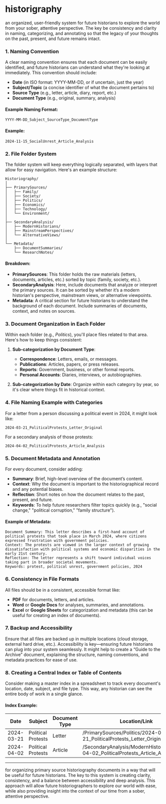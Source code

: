# historigraphy
an organized, user-friendly system for future historians to explore the world from your sober, attentive perspective. The key be consistency and clarity in naming, categorizing, and annotating so that the legacy of your thoughts on the past, present, and future remains intact.

### 1. **Naming Convention**
A clear naming convention ensures that each document can be easily identified, and future historians can understand what they're looking at immediately. This convention should include:
- **Date** (in ISO format: YYYY-MM-DD, or if uncertain, just the year)
- **Subject/Topic** (a concise identifier of what the document pertains to)
- **Source Type** (e.g., letter, article, diary, report, etc.)
- **Document Type** (e.g., original, summary, analysis)

#### Example Naming Format:
```
YYYY-MM-DD_Subject_SourceType_DocumentType
```

#### Example:
```
2024-11-15_SocialUnrest_Article_Analysis
```

### 2. **File Folder System**
The folder system will keep everything logically separated, with layers that allow for easy navigation. Here's an example structure:

```
Historiography/
│
├── PrimarySources/
│   ├── Family/
│   ├── Society/
│   ├── Politics/
│   ├── Economics/
│   ├── Technology/
│   └── Environment/
│
├── SecondaryAnalysis/
│   ├── ModernHistorians/
│   ├── MainstreamPerspectives/
│   └── AlternativeViews/
│
└── Metadata/
    ├── DocumentSummaries/
    └── ResearchNotes/
```

#### Breakdown:
- **PrimarySources**: This folder holds the raw materials (letters, documents, articles, etc.) sorted by topic (family, society, etc.).
- **SecondaryAnalysis**: Here, include documents that analyze or interpret the primary sources. It can be sorted by whether it’s a modern historian's perspective, mainstream views, or alternative viewpoints.
- **Metadata**: A critical section for future historians to understand the background of each document. Include summaries of documents, context, and notes on sources.

### 3. **Document Organization in Each Folder**
Within each folder (e.g., *Politics*), you'll place files related to that area. Here's how to keep things consistent:

1. **Sub-categorization by Document Type**:
    - **Correspondence**: Letters, emails, or messages.
    - **Publications**: Articles, papers, or press releases.
    - **Reports**: Government, business, or other formal reports.
    - **Personal Accounts**: Diaries, interviews, or autobiographies.
  
2. **Sub-categorization by Date**: Organize within each category by year, so it's clear where things fit in historical context.

### 4. **File Naming Example with Categories**
For a letter from a person discussing a political event in 2024, it might look like:

```
2024-03-21_PoliticalProtests_Letter_Original
```

For a secondary analysis of those protests:

```
2024-04-02_PoliticalProtests_Article_Analysis
```

### 5. **Document Metadata and Annotation**
For every document, consider adding:
- **Summary**: Brief, high-level overview of the document’s content.
- **Context**: Why the document is important to the historiographical record and any potential biases.
- **Reflection**: Short notes on how the document relates to the past, present, and future.
- **Keywords**: To help future researchers filter topics quickly (e.g., "social change," "political corruption," "family structure").

#### Example of Metadata:
```
Document Summary: This letter describes a first-hand account of political protests that took place in March 2024, where citizens expressed frustration with government policies.
Context: The protests are viewed in the larger context of growing dissatisfaction with political systems and economic disparities in the early 21st century.
Reflection: The letter represents a shift toward individual voices taking part in broader societal movements.
Keywords: protest, political unrest, government policies, 2024
```

### 6. **Consistency in File Formats**
All files should be in a consistent, accessible format like:
- **PDF** for documents, letters, and articles.
- **Word** or **Google Docs** for analyses, summaries, and annotations.
- **Excel** or **Google Sheets** for categorization and metadata (this can be useful for creating an index of documents).

### 7. **Backup and Accessibility**
Ensure that all files are backed up in multiple locations (cloud storage, external hard drive, etc.). Accessibility is key—ensuring future historians can plug into your system seamlessly. It might help to create a “Guide to the Archive” document, explaining the structure, naming conventions, and metadata practices for ease of use.

### 8. **Creating a Central Index or Table of Contents**
Consider making a master index in a spreadsheet to track every document's location, date, subject, and file type. This way, any historian can see the entire body of work in a single glance.

#### Index Example:
| Date       | Subject             | Document Type  | Location/Link           |
|------------|---------------------|----------------|-------------------------|
| 2024-03-21 | Political Protests   | Letter         | /PrimarySources/Politics/2024-03-21_PoliticalProtests_Letter_Original |
| 2024-04-02 | Political Protests   | Article        | /SecondaryAnalysis/ModernHistorians/2024-04-02_PoliticalProtests_Article_Analysis |

---

for organizing primary source historiography documents in a way that will be useful for future historians. The key to this system is creating clarity, consistency, and a balance between accessibility and deep analysis. This approach will allow future historiographers to explore our world with ease, while also providing insight into the context of our time from a sober, attentive perspective.

